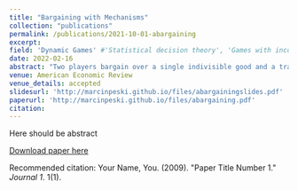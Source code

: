 ```yaml
---
title: "Bargaining with Mechanisms"
collection: "publications"
permalink: /publications/2021-10-01-abargaining
excerpt: 
field: 'Dynamic Games' #'Statistical decision theory', 'Games with incomplete information', 'Dynamic Games', 'Social economics'
date: 2022-02-16
abstract: "Two players bargain over a single indivisible good and a transfer, with one-sided incomplete information about preferences. Both players can offer arbitrary mechanisms to determine the allocation. We show that there is a unique perfect Bayesian equilibrium outcome. In the equilibrium, one of the players proposes a menu that is optimal for the uninformed player among all menus, such that each type of the informed player receives at least her payoff under complete information. The optimal menu can be implemented with at most three allocations. Under a natural assumption on the uninformed player's beliefs, the optimal menu coincides with the Myerson's neutral solution to the bargaining problem in this environment. "
venue: American Economic Review
venue_details: accepted
slidesurl: 'http://marcinpeski.github.io/files/abargainingslides.pdf'
paperurl: 'http://marcinpeski.github.io/files/abargaining.pdf'
citation: 
---
```

Here should be abstract

[Download paper here](http://academicpages.github.io/files/paper1.pdf)

Recommended citation: Your Name, You. (2009). "Paper Title Number 1." <i>Journal 1</i>. 1(1).